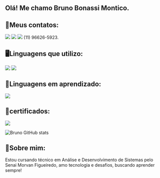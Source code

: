 
## Olá! Me chamo Bruno Bonassi Montico.

## 📱Meus contatos:
[![](https://img.shields.io/badge/LinkedIn-0077B5?style=for-the-badge&logo=linkedin&logoColor=white)](https://www.linkedin.com/in/bruno-bonassi-montico-3509b6266/)
[![](https://img.shields.io/badge/Gmail-D14836?style=for-the-badge&logo=gmail&logoColor=white)](https://mail.google.com/mail/u/2/#inbox?compose=GTvVlcRwQnZxlJkNKCRDjGcVCmXbtqbbHwDhRZZMcMBVsVRkrxmDkKGgSfBNJhgtVKxcNRRRxhvzq)
![](https://img.shields.io/badge/WhatsApp-25D366?style=for-the-badge&logo=whatsapp&logoColor=white) (11) 96626-5923.


## 🖥️Linguagens que utilizo:
![](https://img.shields.io/badge/HTML5-E34F26?style=for-the-badge&logo=html5&logoColor=white)
![](https://img.shields.io/badge/CSS3-1572B6?style=for-the-badge&logo=css3&logoColor=white)
## 📖Linguagens em aprendizado:
![](https://img.shields.io/badge/JavaScript-F7DF1E?style=for-the-badge&logo=javascript&logoColor=black)

## 📃certificados:
[![](https://img.shields.io/badge/Google_Cloud-4285F4?style=for-the-badge&logo=google-cloud&logoColor=white)](https://www.cloudskillsboost.google/public_profiles/5c84daa0-61de-4d2d-ba5c-b37556bbc708)

![Bruno GitHub stats](https://github-readme-stats.vercel.app/api?username=BrunoBmontico&show_icons=true&theme=cobalt)

## 🧍Sobre mim:
Estou cursando técnico em Análise e Desenvolvimento de Sistemas pelo Senai Morvan Figueiredo, amo tecnologia e desafios, buscando aprender sempre!

#

